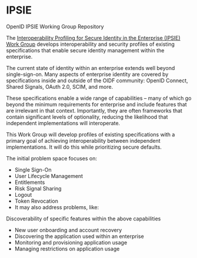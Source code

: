 # IPSIE
OpenID IPSIE Working Group Repository

The [Interoperability Profiling for Secure Identity in the Enterprise (IPSIE) Work Group](https://openid.net/wg/ipsie/) develops interoperability and security profiles of existing specifications that enable secure identity management within the enterprise.

The current state of identity within an enterprise extends well beyond single-sign-on. Many aspects of enterprise identity are covered by specifications inside and outside of the OIDF community: OpenID Connect, Shared Signals, OAuth 2.0, SCIM, and more.

These specifications enable a wide range of capabilities – many of which go beyond the minimum requirements for enterprise and include features that are irrelevant in that context. Importantly, they are often frameworks that contain significant levels of optionality, reducing the likelihood that independent implementations will interoperate.

This Work Group will develop profiles of existing specifications with a primary goal of achieving interoperability between independent implementations. It will do this while prioritizing secure defaults.

The initial problem space focuses on:
* Single Sign-On
* User Lifecycle Management
* Entitlements
* Risk Signal Sharing
* Logout
* Token Revocation
* It may also address problems, like: 

Discoverability of specific features within the above capabilities
* New user onboarding and account recovery
* Discovering the application used within an enterprise
* Monitoring and provisioning application usage
* Managing restrictions on application usage
